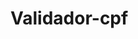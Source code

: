 # Validador-cpf
<?php
function validaCPF($cpf) {

    // Extrai apenas os números do CPF
    $cpf = preg_replace('/[^0-9]/', '', $cpf);

    // Verifica se passou apenas número repetidos
    if (preg_match('/(\d)\1{10}/', $cpf)) {
        return false;
    }
    
    // Verifica se o tamanho do CPF é válido
    if (strlen($cpf) != 11) {
        return false;
    }

    // Calcula e verifica o primeiro dígito verificador
    $soma = 0;
    for ($i = 0; $i < 9; $i++) {
        $soma += (int) substr($cpf, $i, 1) * (10 - $i);
    }
    $resto = $soma % 11;
    $dv1 = $resto < 2 ? 0 : 11 - $resto;

    // Calcula e verifica o segundo dígito verificador
    $soma = 0;
    for ($i = 0; $i < 9; $i++) {
        $soma += (int) substr($cpf, $i, 1) * (11 - $i);
    }
    $soma += $dv1 * 2;
    $resto = $soma % 11;
    $dv2 = $resto < 2 ? 0 : 11 - $resto;

    // Retorna true se os dígitos verificadores baterem
    return $cpf[9] == $dv1 && $cpf[10] == $dv2;

}

// Exemplo de uso
if (validaCPF('123.456.789-09')) {
    echo 'CPF válido!';
} else {
    echo 'CPF inválido!';
}
